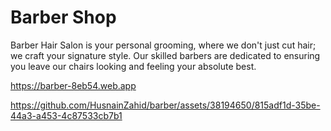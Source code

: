 # Barber Shop

Barber Hair Salon is your personal grooming, where we don't just cut hair; we craft your signature style. Our skilled barbers are dedicated to ensuring you leave our chairs looking and feeling your absolute best.

https://barber-8eb54.web.app

https://github.com/HusnainZahid/barber/assets/38194650/815adf1d-35be-44a3-a453-4c87533cb7b1
